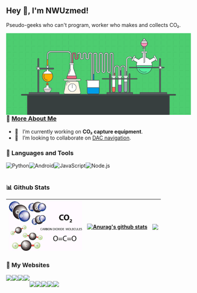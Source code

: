 ## Hey 👋, I'm NWUzmed!

Pseudo-geeks who can't program, worker who makes and collects CO₂. 
<br/>

<img align="right" alt="GIF" src="https://github.com/nwuzmedoutlook/nwuzmedoutlook/blob/main/chemistry.gif" width="520px"/> 

### 🧐 <a href="https://co2co2.cf/" target="_blank">More About Me</a>

- 🌌 &nbsp; I’m currently working on **CO₂ capture equipment**.
- 🤝 &nbsp; I’m looking to collaborate on <a href="https://nwuzmed.ga/" target="_blank">DAC navigation</a>.

### 🔨 Languages and Tools
<a href="https://www.python.org" target="_blank"><img align="left" alt="Python" height ="42px" src="https://raw.githubusercontent.com/rahul-jha98/github_readme_icons/main/language_and_tools/square/python/python.svg"></a>
<a href="https://developer.android.com" target="_blank"> <img align="left" alt="Android" height ="42px" src="https://raw.githubusercontent.com/rahul-jha98/github_readme_icons/main/language_and_tools/square/android/android.svg"> </a>
<a href="https://developer.mozilla.org/en-US/docs/Web/JavaScript" target="_blank"> <img align="left" alt="JavaScript" height ="42px"  src="https://raw.githubusercontent.com/rahul-jha98/github_readme_icons/main/language_and_tools/square/javascript/javascript.svg"> </a>
<a href="https://nodejs.org" target="_blank"><img align="left" alt="Node.js" height ="42px" src="https://raw.githubusercontent.com/rahul-jha98/github_readme_icons/main/language_and_tools/square/node/node.svg"></a>

<br>
<br>

### 📊 Github Stats

| <img src="https://github.com/nwuzmedoutlook/nwuzmedoutlook/blob/main/CO2.jpeg" width="200px"/>  | <a href="https://github.com/anuraghazra/github-readme-stats"><img align="center" src="https://github-readme-stats.vercel.app/api?username=nwuzmedoutlook&show_icons=true&include_all_commits=true&theme=buefy&hide_border=true" alt="Anurag's github stats" /></a> | <a href="https://github.com/anuraghazra/github-readme-stats"><img align="center" src="https://github-readme-stats.vercel.app/api/top-langs/?username=nwuzmedoutlook&layout=compact&theme=buefy&hide_border=true" /></a> |
| ------------- | ------------- | -------- |
</a>

### 🌈 My Websites
<a href="https://nwuzmed.ga/" target="_blank"> <img src="https://img.shields.io/badge/Nav-DAC-green" height="20" align="left"> </a>
<a href="https://co2co2.cf/" target="_blank"> <img src="https://img.shields.io/badge/Blog-NWUzmed's%20world-blue"  height="20" align="left"> </a>
<a href="https://co2capture.cf/" target="_blank"> <img src="https://img.shields.io/badge/Knowledge%20base-DAC-brightgreen" height="20" align="left"> </a>
<a href="https://carbonx.cf/" target="_blank"> <img src="https://img.shields.io/badge/Carbonx-CO%E2%82%82-brightgreen" height="20" align="left"> </a>
<br>
<a href="http://nwuzmed.ysepan.com/" target="_blank"> <img src="https://img.shields.io/badge/Documents-share-orange" height="20" align="left"> </a>
<a href="https://studyhard.cf/" target="_blank"> <img src="https://img.shields.io/badge/Study-courses-lightgrey" height="20" align="left"> </a>
<a href="https://support.qq.com/product/313460" target="_blank"> <img src="https://img.shields.io/badge/Message%20board-discuss-brightgreen" height="20" align="left"> </a>
<a href="https://ccus.cf/" target="_blank"> <img src="https://img.shields.io/badge/Resume-Yimu-yellow" height="20" align="left"> </a>
<a href="https://qq-group.cf/" target="_blank"> <img src="https://img.shields.io/badge/Group-help-red" height="20" align="left"> </a>
